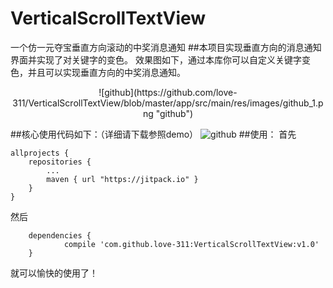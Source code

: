 # VerticalScrollTextView
一个仿一元夺宝垂直方向滚动的中奖消息通知
##本项目实现垂直方向的消息通知界面并实现了对关键字的变色。
效果图如下，通过本库你可以自定义关键字变色，并且可以实现垂直方向的中奖消息通知。
<div align=center>
![github](https://github.com/love-311/VerticalScrollTextView/blob/master/app/src/main/res/images/github_1.png "github")
</div>

##核心使用代码如下：（详细请下载参照demo）
![github](https://github.com/love-311/VerticalScrollTextView/blob/master/app/src/main/res/images/github_2.png "github")
##使用：
首先
```
allprojects {
	repositories {
		...
		maven { url "https://jitpack.io" }
	}
}
```
然后
```
	dependencies {
	        compile 'com.github.love-311:VerticalScrollTextView:v1.0'
	}
```
  就可以愉快的使用了！
